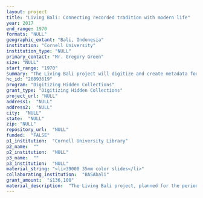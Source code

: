 ```yaml
--- 
layout: project 
title: "Living Bali: Connecting recorded tradition with modern life"
year: 2017
end_range: 1970
formats: "NULL"
geographic_extant: "Bali, Indonesia"
institution: "Cornell University"
institution_type: "NULL"
primary_contact: "Mr. Gregory Green"
size: "NULL"
start_range: "1970"
summary: "The Living Bali project will digitize and create metadata for 39,000 slides and 4,100 photographs in the Fred Eiseman Collection on Bali from the world renowned Echols Collection on Southeast Asia at Cornell University Library and contextualize these items through the BASAbali wiki project. This represents a significant addition to the corpus of online material available to researchers. These images have a particular focus on the interaction of the Balinese people with their environment. The images will be connected to the BASAbali community wiki project, providing necessary context and a link to current practices. Indonesia plays a significant role in Southeast Asia and the larger world, in part because of the environmental, religious and cultural diversity of Bali. This project will greatly enhance our understanding of Bali, Indonesia and our larger world."
hc_id: "26893619"
program: "Digitizing Hidden Collections"
grant_type: "Digitizing Hidden Collections"
project_url: "NULL"
address1:  "NULL"
address2:  "NULL"
city:  "NULL"
state:  "NULL"
zip: "NULL"
repository_url:  "NULL"
funded:  "FALSE"
p1_institution:  "Cornell University Library"
p2_name:  ""
p2_institution:  "NULL"
p3_name:  ""
p3_institution:  "NULL"
material_string: "<li>39000 35mm color slides</li>"
collaborating_institution:  "BASAbali"
grant_amount:  "$136,100"
material_description:  "The Living Bali project, planned for the period from the beginning of 2018 to the end of 2019, will digitize materials from the Fred B. Eiseman Collection on Bali. Fred Eiseman was a science teacher from the United States who moved to Bali in the 1970’s and became an expert on Balinese culture. He spent the last 40 years of his life in Bali and devoted himself to the study of the island, its people and their language. He especially focused on their religious observances and how they produce food and medicine from local resources. The materials under consideration for digitization consist of slides and photographs that focus on food, ritual, arts and crafts from the island. Eiseman systematically studied and cataloged through his images and associated descriptive information the way the people of Bali interact with their material environment not only to provide sustenance for their bodies but also for their souls. His meticulous work provides us with an incredibly detailed look into the rich cultural and religious life of Bali, as well as thousands of scientifically valuable images and descriptions of plant and animal life on the island."
---
```


